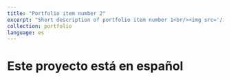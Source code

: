 ```yaml
---
title: "Portfolio item number 2"
excerpt: "Short description of portfolio item number 1<br/><img src='/images/500x300.png'>"
collection: portfolio
language: es
---
```


# Este proyecto está en español